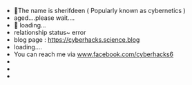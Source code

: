 - 👹The name is sherifdeen ( Popularly known as cybernetics )
- aged....please wait....
- 🌱 loading...
- relationship status~ error 
- blog page : https://cyberhacks.science.blog
- loading....
- You can reach me via www.facebook.com/cyberhacks6
- 
- 
- 

<!---
Cybernetics is a ✨ special ✨ repository because its `README.md` (this file) appears on your GitHub profile.
You can click the Preview link to take a look at your changes.
--->
